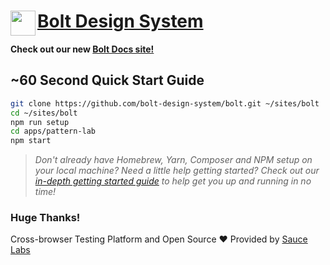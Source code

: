 <h1>
    <a href="https://boltdesignsystem.com">
      <img align="left" width="40" src="https://raw.githubusercontent.com/bolt-design-system/bolt/master/apps/bolt-site/images/bolt-logo.png">
    Bolt Design System
    </a>
</h1>

**Check out our new [Bolt Docs site!](https://boltdesignsystem.com)**

## ~60 Second Quick Start Guide

```bash
git clone https://github.com/bolt-design-system/bolt.git ~/sites/bolt
cd ~/sites/bolt
npm run setup
cd apps/pattern-lab
npm start
```

> *Don't already have Homebrew, Yarn, Composer and NPM setup on your local machine? Need a little help getting started? Check out our [in-depth getting started guide](https://boltdesignsystem.com/docs/guides/preparing-your-environment.html) to help get you up and running in no time!*


### Huge Thanks!

Cross-browser Testing Platform and Open Source ❤️ Provided by [Sauce Labs][homepage]

[homepage]: https://saucelabs.com
